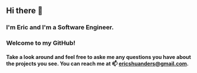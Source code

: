 ## Hi there 👋 
### I'm Eric and I'm a Software Engineer.
### Welcome to my GitHub!


#### Take a look around and feel free to aske me any questions you have about the projects you see.  You can reach me at  📫 ericshuanders@gmail.com.
<!--
**ericshuanders/ericshuanders** is a ✨ _special_ ✨ repository because its `README.md` (this file) appears on your GitHub profile.

Here are some ideas to get you started:

- 🔭 I’m currently working on ...
- 🌱 I’m currently learning ...
- 👯 I’m looking to collaborate on ...
- 🤔 I’m looking for help with ...
- 💬 Ask me about ...
- 📫 How to reach me: ...
- 😄 Pronouns: ...
- ⚡ Fun fact: ...
-->
